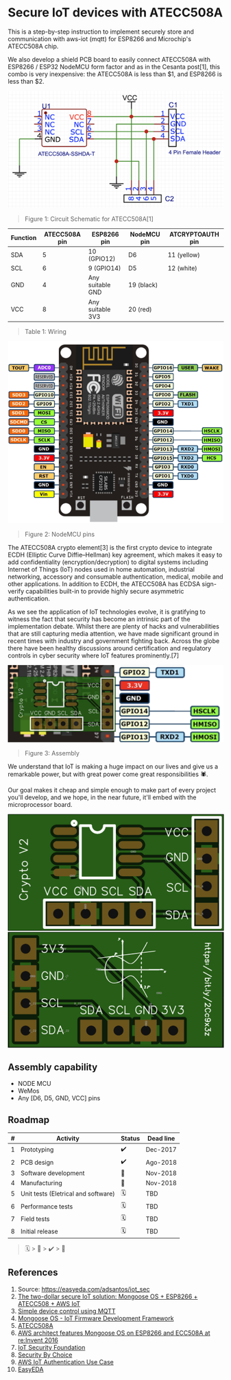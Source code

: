 # Secure IoT devices with ATECC508A

This is a step-by-step instruction to implement securely store and communication with aws-iot (mqtt) for ESP8266 and Microchip's ATECC508A chip. 

We also develop a shield PCB board to easily connect ATECC508A with ESP8266 / ESP32 NodeMCU form factor and as in the Cesanta post[1], this combo is very inexpensive: the ATECC508A is less than $1, and ESP8266 is less than $2.

![schematic](images/schematic-v2.png)
> Figure 1: Circuit Schematic for ATECC508A[1]

Function | ATECC508A pin | ESP8266 pin      | NodeMCU pin | ATCRYPTOAUTH pin
-------- | ------------- | ---------------- | ----------- | ----------------
SDA      | 5             | 10 (GPIO12)      | D6          | 11 (yellow)     
SCL      | 6             | 9 (GPIO14)       | D5          | 12 (white)      
GND      | 4             | Any suitable GND | 19 (black) 
VCC      | 8             | Any suitable 3V3 | 20 (red)   
> Table 1: Wiring

![NodeMCU](images/nodemcu_pins.png)
> Figure 2: NodeMCU pins

The ATECC508A crypto element[3] is the first crypto device to integrate ECDH (Elliptic Curve Diffie–Hellman) key agreement, which makes it easy to add confidentiality (encryption/decryption) to digital systems including Internet of Things (IoT) nodes used in home automation, industrial networking, accessory and consumable authentication, medical, mobile and other applications. In addition to ECDH, the ATECC508A has ECDSA sign-verify capabilities built-in to provide highly secure asymmetric authentication. 

As we see the application of IoT technologies evolve, it is gratifying to witness the fact that security has become an intrinsic part of the implementation debate. Whilst there are plenty of hacks and vulnerabilities that are still capturing media attention, we have made significant ground in recent times with industry and government fighting back. Across the globe there have been healthy discussions around certification and regulatory controls in cyber security where IoT features prominently.[7]

![NodeMCU](images/assembly-v2.png)
> Figure 3: Assembly

We understand that IoT is making a huge impact on our lives and give us a remarkable power, but with great power come great responsibilities 🕷.

Our goal makes it cheap and simple enough to make part of every project you'll develop, and we hope, in the near future, it'll embed with the microprocessor board.

![NodeMCU](images/pcb-front-v2.png) ![NodeMCU](images/pcb-back-v2.png)

## Assembly capability

* NODE MCU
* WeMos
* Any [D6, D5, GND, VCC] pins

## Roadmap

\#  | Activity                            | Status | Dead line
--- | ---                                 | ---    | ---
1   | Prototyping                         | ✔️     | Dec-2017
2   | PCB design                          | ✔️     | Ago-2018
3   | Software development                | 🔧     | Nov-2018
4   | Manufacturing                       | 🔧     | Nov-2018
5   | Unit tests (Eletrical and software) | 🗓     | TBD
6   | Performance tests                   | 🗓     | TBD
7   | Field tests                         | 🗓     | TBD
8   | Initial release                     | 🗓     | TBD

> 🗓 > 🔧 > ✔️ > 🎉

## References

1. Source: <https://easyeda.com/adsantos/iot_sec>
2. [The two-dollar secure IoT solution: Mongoose OS + ESP8266 + ATECC508 + AWS IoT](https://mongoose-os.com/blog/mongoose-esp8266-atecc508-aws/)
3. [Simple device control using MQTT](https://github.com/cesanta/mongoose-os/tree/master/fw/examples/c_mqtt)
4. [Mongoose OS - IoT Firmware Development Framework](https://mongoose-os.com/)
5. [ATECC508A](https://www.microchip.com/wwwproducts/en/ATECC508A)
6. [AWS architect features Mongoose OS on ESP8266 and ECC508A at re:Invent 2016](https://www.youtube.com/watch?v=fwr6oSEZpwQ)
7. [IoT Security Foundation](https://www.iotsecurityfoundation.org/)
8. [Security By Choice](https://www.iotsecurityfoundation.org/security-by-choice/)
9. [AWS IoT Authentication Use Case](https://vimeo.com/242995950)
10. [EasyEDA](https://easyeda.com/)